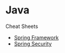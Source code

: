# Java
Cheat Sheets
- [Spring Framework](https://github.com/raghd-do/Java/blob/main/Spring%20Boot.md#getting-started)
- [Spring Security](https://github.com/raghd-do/Java/blob/main/Spring%20Security.md#spring-security)
